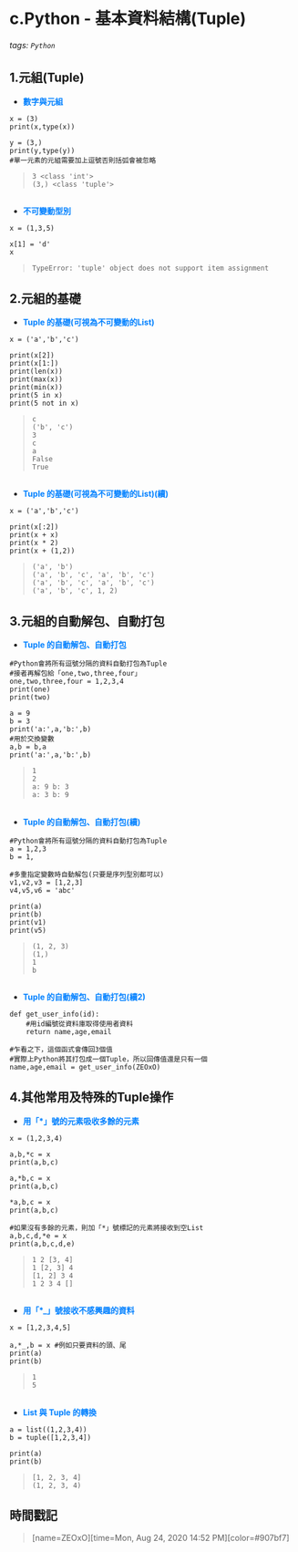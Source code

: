 # c.Python - 基本資料結構(Tuple)

###### tags: `Python`

## 1.元組(Tuple)

* <font color="#0080FF">**數字與元組**</font>

```python=+
x = (3)
print(x,type(x))

y = (3,)
print(y,type(y))
#單一元素的元組需要加上逗號否則括弧會被忽略
```

> ```3 <class 'int'>```</br>
> ```(3,) <class 'tuple'>```
##
* <font color="#0080FF">**不可變動型別**</font>

```python=+
x = (1,3,5)

x[1] = 'd'
x
```

> ```TypeError: 'tuple' object does not support item assignment```

## 2.元組的基礎

* <font color="#0080FF">**Tuple 的基礎(可視為不可變動的List)**</font>

```python=+
x = ('a','b','c')

print(x[2])
print(x[1:])
print(len(x))
print(max(x))
print(min(x))
print(5 in x)
print(5 not in x)
```

> ```c```</br>
> ```('b', 'c')```</br>
> ```3```</br>
> ```c```</br>
> ```a```</br>
> ```False```</br>
> ```True```
## 
* <font color="#0080FF">**Tuple 的基礎(可視為不可變動的List)(續)**</font>
```python=+
x = ('a','b','c')

print(x[:2])
print(x + x)
print(x * 2)
print(x + (1,2))
```

> ```('a', 'b')```</br>
> ```('a', 'b', 'c', 'a', 'b', 'c')```</br>
> ```('a', 'b', 'c', 'a', 'b', 'c')```</br>
> ```('a', 'b', 'c', 1, 2)```
 
## 3.元組的自動解包、自動打包

* <font color="#0080FF">**Tuple 的自動解包、自動打包**</font>

```python=+
#Python會將所有逗號分隔的資料自動打包為Tuple
#接者再解包給「one,two,three,four」
one,two,three,four = 1,2,3,4
print(one)
print(two)

a = 9
b = 3
print('a:',a,'b:',b)
#用於交換變數
a,b = b,a
print('a:',a,'b:',b)
```

> ```1```</br>
> ```2```</br>
> ```a: 9 b: 3```</br>
> ```a: 3 b: 9```
##
* <font color="#0080FF">**Tuple 的自動解包、自動打包(續)**</font>

```python=+
#Python會將所有逗號分隔的資料自動打包為Tuple
a = 1,2,3
b = 1,

#多重指定變數時自動解包(只要是序列型別都可以)
v1,v2,v3 = [1,2,3]
v4,v5,v6 = 'abc'

print(a)
print(b)
print(v1)
print(v5)
```

> ```(1, 2, 3)```</br>
> ```(1,)```</br>
> ```1```</br>
> ```b```
## 
* <font color="#0080FF">**Tuple 的自動解包、自動打包(續2)**</font>

```python=+
def get_user_info(id):
    #用id編號從資料庫取得使用者資料
    return name,age,email

#乍看之下，這個函式會傳回3個值
#實際上Python將其打包成一個Tuple，所以回傳值還是只有一個
name,age,email = get_user_info(ZEOxO)
```

## 4.其他常用及特殊的Tuple操作

* <font color="#0080FF">**用「*」號的元素吸收多餘的元素**</font>

```python=+
x = (1,2,3,4)

a,b,*c = x
print(a,b,c)

a,*b,c = x
print(a,b,c)

*a,b,c = x
print(a,b,c)

#如果沒有多餘的元素，則加「*」號標記的元素將接收到空List
a,b,c,d,*e = x
print(a,b,c,d,e)
```

> ```1 2 [3, 4]```</br>
> ```1 [2, 3] 4```</br>
> ```[1, 2] 3 4```</br>
> ```1 2 3 4 []```
## 
* <font color="#0080FF">**用「*_」號接收不感興趣的資料**</font>

```python=+
x = [1,2,3,4,5]

a,*_,b = x #例如只要資料的頭、尾
print(a)
print(b)
```

> ```1```</br>
> ```5```
## 
* <font color="#0080FF">**List 與 Tuple 的轉換**</font>

```python=+
a = list((1,2,3,4))
b = tuple([1,2,3,4])

print(a)
print(b)
```

> ```[1, 2, 3, 4]```</br>
> ```(1, 2, 3, 4)```

## 時間戳記

> [name=ZEOxO][time=Mon, Aug 24, 2020 14:52 PM][color=#907bf7]